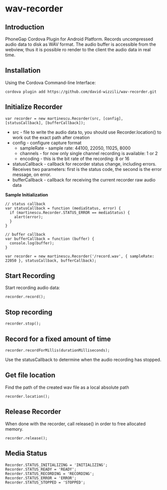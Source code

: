 wav-recorder
============

Introduction
------------

PhoneGap Cordova Plugin for Android Platform. Records uncompressed audio data to disk as WAV format. The audio buffer is accessible from the webview, thus it is possible ro render to the client the audio data in real time.

Installation
------------

Using the Cordova Command-line Interface:
```
cordova plugin add https://github.com/david-wizzili/wav-recorder.git
```

Initialize Recorder
-------------------

```
var recorder = new martinescu.Recorder(src, [config], [statusCallback], [bufferCallback]);
```
* src - file to write the audio data to, you should use Recorder.location() to work out the exact path after creation
* config - configure capture format
  * sampleRate - sample rate: 44100, 22050, 11025, 8000
  * channels - for now only single channel recording is available: 1 or 2
  * encoding - this is the bit rate of the recording: 8 or 16
* statusCallback - callback for recorder status change, including errors. Receives two parameters: first is the status code, the second is the error message, on error. 
* bufferCallback - callback for receiving the current recorder raw audio data
  
  
**Sample Initialization**
```
// status callback 
var statusCallback = function (mediaStatus, error) {
  if (martinescu.Recorder.STATUS_ERROR == mediaStatus) {
    alert(error);
  }
}

// buffer callback
var bufferCallback = function (buffer) {
  console.log(buffer);
}

var recorder = new martinescu.Recorder('/record.wav', { sampleRate: 22050 }, statusCallback, bufferCallback);
```

Start Recording
---------------
Start recording audio data:
```
recorder.record();
```

Stop recording
--------------
```
recorder.stop();
```

Record for a fixed amount of time
---------------------------------
```
recorder.recordForMillis(durationMilliseconds);
```
Use the statusCallback to determine when the audio recording has stopped.

Get file location
----------------
Find the path of the created wav file as a local absolute path
```
recorder.location();
```

Release Recorder
----------------
When done with the recorder, call release() in order to free allocated memory.
```
recorder.release();
```

Media Status
------------

```
Recorder.STATUS_INITIALIZING = 'INITIALIZING';
Recorder.STATUS_READY = 'READY';
Recorder.STATUS_RECORDING = 'RECORDING';
Recorder.STATUS_ERROR = 'ERROR';
Recorder.STATUS_STOPPED = 'STOPPED';
```
